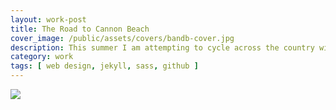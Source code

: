 ```yaml
---
layout: work-post
title: The Road to Cannon Beach
cover_image: /public/assets/covers/bandb-cover.jpg
description: This summer I am attempting to cycle across the country with and organization called Bike and Build. THe site is built on Jekyll which eliminates the need to use a complicated CMS and is hosted on Github Pages. To keep challenging myself, share my messaging about the Affordbale Housing Cause, and help me reach my goals I put this together...check it out  at roadtocannonbeach.bike
category: work
tags: [ web design, jekyll, sass, github ]
---
```


<a href="http://roadtocannonbeach.bike"><img src="{{ site.cdn_path }}/bike-build/site.png" /></a>
